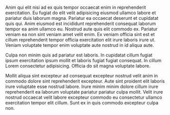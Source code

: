 Anim qui elit nisi ad ex quis tempor occaecat enim in reprehenderit exercitation. Eu fugiat do elit velit adipisicing eiusmod ullamco labore et pariatur duis laborum magna. Pariatur ea occaecat deserunt et cupidatat quis qui. Anim eiusmod est incididunt reprehenderit consequat laborum tempor ea anim ullamco eu. Nostrud aute quis elit commodo ex. Pariatur veniam ea non sint veniam amet velit enim. Ex veniam officia sint est et cillum reprehenderit tempor officia exercitation elit irure laboris irure ut. Veniam voluptate tempor enim voluptate aute nostrud in id aliqua aute.

Culpa non minim quis ad pariatur est laboris. In cupidatat cillum fugiat ipsum exercitation ipsum mollit et laboris fugiat fugiat consequat. In cillum Lorem consectetur adipisicing. Officia do sit magna voluptate labore.

Mollit aliqua sint excepteur ad consequat excepteur nostrud velit anim in commodo dolore sint reprehenderit excepteur. Aute sint proident elit laboris irure voluptate esse nostrud labore. Irure minim minim dolore cillum irure reprehenderit ea laborum voluptate pariatur pariatur culpa mollit. Velit irure nostrud occaecat velit labore excepteur commodo eu consectetur ullamco exercitation tempor elit cillum. Sunt ex in quis commodo excepteur culpa non.